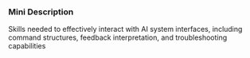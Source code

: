 ### Mini Description

Skills needed to effectively interact with AI system interfaces, including command structures, feedback interpretation, and troubleshooting capabilities

